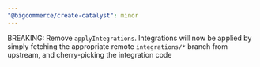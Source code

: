 ```yaml
---
"@bigcommerce/create-catalyst": minor
---
```


BREAKING: Remove `applyIntegrations`. Integrations will now be applied by simply fetching the appropriate remote `integrations/*` branch from upstream, and cherry-picking the integration code
